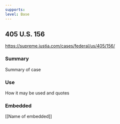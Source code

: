 ```yaml
---
supports: 
level: Base
---
```

## 405 U.S. 156

https://supreme.justia.com/cases/federal/us/405/156/

### Summary

Summary of case

### Use

How it may be used and quotes

### Embedded

[[Name of embedded]]